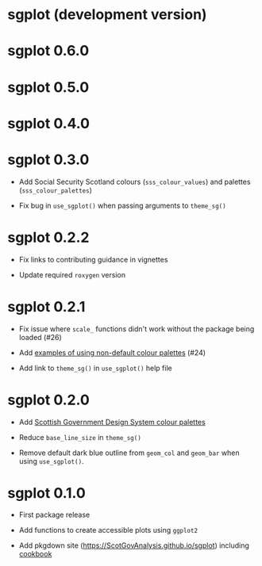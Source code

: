 # sgplot (development version)

# sgplot 0.6.0

# sgplot 0.5.0

# sgplot 0.4.0

# sgplot 0.3.0

* Add Social Security Scotland colours (`sss_colour_values`) and palettes (`sss_colour_palettes`)

* Fix bug in `use_sgplot()` when passing arguments to `theme_sg()`

# sgplot 0.2.2

* Fix links to contributing guidance in vignettes

* Update required `roxygen` version

# sgplot 0.2.1

* Fix issue where `scale_` functions didn't work without the package being loaded (#26)

* Add [examples of using non-default colour palettes](https://ScotGovAnalysis.github.io/sgplot/articles/cookbook.html#using-different-colour-palettes) (#24)

* Add link to `theme_sg()` in `use_sgplot()` help file

# sgplot 0.2.0

* Add [Scottish Government Design System colour palettes](https://designsystem.gov.scot/guidance/charts/data-visualisation-colour-palettes)

* Reduce `base_line_size` in `theme_sg()`

* Remove default dark blue outline from `geom_col` and `geom_bar` when using `use_sgplot()`.

# sgplot 0.1.0

* First package release

* Add functions to create accessible plots using `ggplot2`

* Add pkgdown site (https://ScotGovAnalysis.github.io/sgplot) including [cookbook](https://ScotGovAnalysis.github.io/sgplot/articles/cookbook.html)
